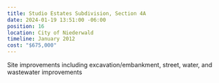 ```yaml
---
title: Studio Estates Subdivision, Section 4A
date: 2024-01-19 13:51:00 -06:00
position: 16
location: City of Niederwald
timeline: January 2012
cost: "$675,000"
---
```


Site improvements including excavation/embankment, street, water, and wastewater improvements